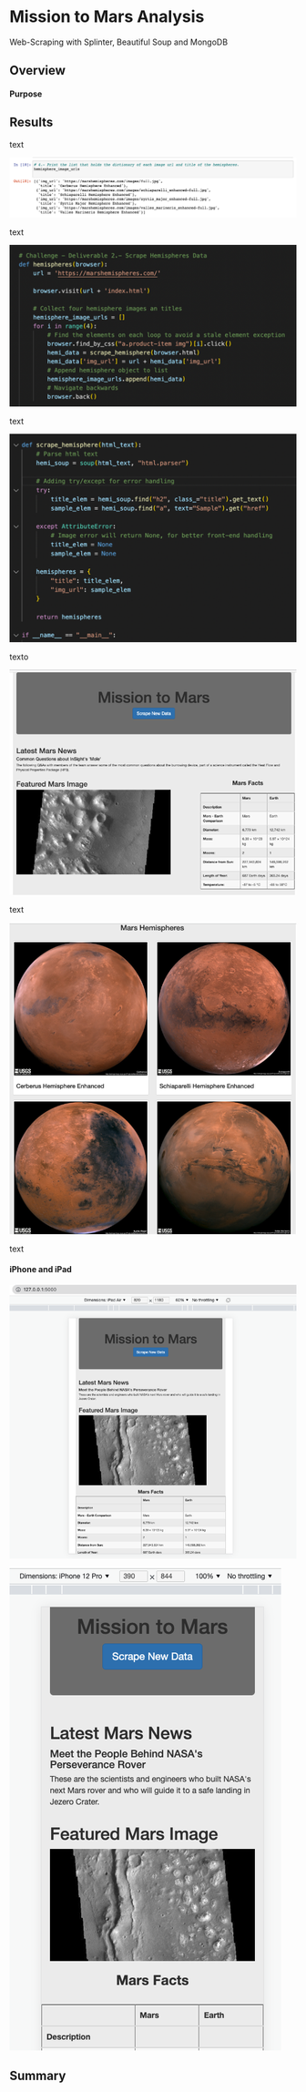 # Mission to Mars Analysis

Web-Scraping with Splinter, Beautiful Soup and MongoDB


## Overview
#### Purpose


## Results

text

![Alt text](/Resources/hemis_url.png "imagen1")

text

![Alt text](/Resources/def_hemi.png "imagen2")

text

![Alt text](/Resources/scraping_hemi.png "imagen3")

texto

![Alt text](/Resources/3.png "imagen4")

text

![Alt text](/Resources/4.png "imagen5")

text

#### iPhone and iPad

![Alt text](/Resources/ipad.png "imagen7")

![Alt text](/Resources/iphone.png "imagen6")

## Summary
